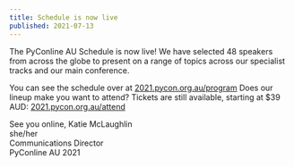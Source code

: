 ```yaml
---
title: Schedule is now live
published: 2021-07-13
---
```


The PyConline AU Schedule is now live! We have selected 48 speakers from across the globe to present on a range of topics across our specialist tracks and our main conference.

You can see the schedule over at [2021.pycon.org.au/program](/program)
Does our lineup make you want to attend? Tickets are still available, starting at $39 AUD: [2021.pycon.org.au/attend](/attend)

See you online, 
Katie McLaughlin
<br>she/her
<br>Communications Director
<br>PyConline AU 2021 
